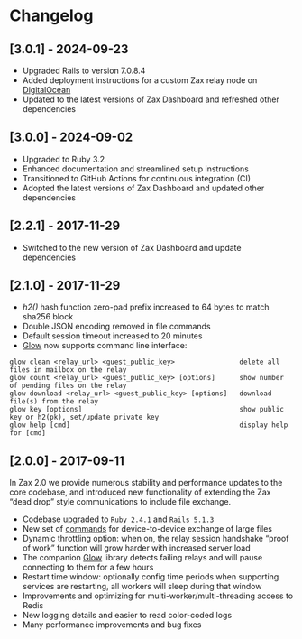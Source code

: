 # Changelog

## [3.0.1] - 2024-09-23

- Upgraded Rails to version 7.0.8.4
- Added deployment instructions for a custom Zax relay node on [DigitalOcean](https://www.digitalocean.com)
- Updated to the latest versions of Zax Dashboard and refreshed other dependencies

## [3.0.0] - 2024-09-02

- Upgraded to Ruby 3.2
- Enhanced documentation and streamlined setup instructions
- Transitioned to GitHub Actions for continuous integration (CI)
- Adopted the latest versions of Zax Dashboard and updated other dependencies

## [2.2.1] - 2017-11-29

- Switched to the new version of Zax Dashboard and update dependencies

## [2.1.0] - 2017-11-29

- *h2()* hash function zero-pad prefix increased to 64 bytes to match sha256 block
- Double JSON encoding removed in file commands
- Default session timeout increased to 20 minutes
- [Glow](https://github.com/vault12/glow) now supports command line interface:

```
glow clean <relay_url> <guest_public_key>                delete all files in mailbox on the relay
glow count <relay_url> <guest_public_key> [options]      show number of pending files on the relay
glow download <relay_url> <guest_public_key> [options]   download file(s) from the relay
glow key [options]                                       show public key or h2(pk), set/update private key
glow help [cmd]                                          display help for [cmd]
```

## [2.0.0] - 2017-09-11

In Zax 2.0 we provide numerous stability and performance updates to the core codebase, and introduced new functionality of extending the Zax “dead drop” style communications to include file exchange.

- Codebase upgraded to `Ruby 2.4.1` and `Rails 5.1.3`
- New set of [commands](https://github.com/vault12/zax/wiki/Zax-2.0-File-Commands) for device-to-device exchange of large files
- Dynamic throttling option: when on, the relay session handshake “proof of work” function will grow harder with increased server load
- The companion [Glow](https://github.com/vault12/glow) library detects failing relays and will pause connecting to them for a few hours
- Restart time window: optionally config time periods when supporting services are restarting, all workers will sleep during that window
- Improvements and optimizing for multi-worker/multi-threading access to Redis
- New logging details and easier to read color-coded logs
- Many performance improvements and bug fixes